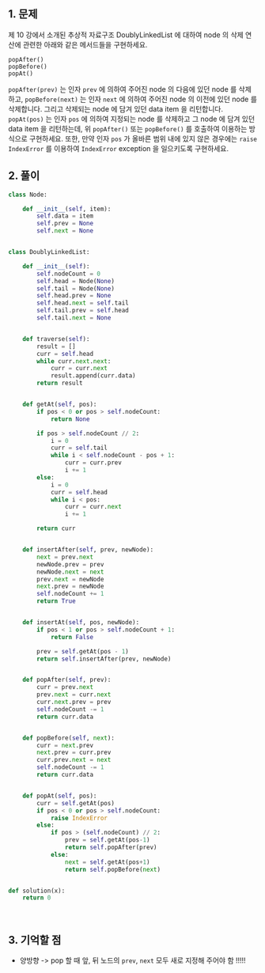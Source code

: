 ## 1. 문제

제 10 강에서 소개된 추상적 자료구조 DoublyLinkedList 에 대하여 node 의 삭제 연산에 관련한 아래와 같은 메서드들을 구현하세요.

```
popAfter()
popBefore()
popAt()
```

`popAfter(prev)` 는 인자 `prev` 에 의하여 주어진 node 의 다음에 있던 node 를 삭제하고, `popBefore(next)` 는 인자 `next` 에 의하여 주어진 node 의 이전에 있던 node 를 삭제합니다. 그리고 삭제되는 node 에 담겨 있던 data item 을 리턴합니다.
`popAt(pos)` 는 인자 `pos` 에 의하여 지정되는 node 를 삭제하고 그 node 에 담겨 있던 data item 을 리턴하는데, 위 `popAfter()` 또는 `popBefore()` 를 호출하여 이용하는 방식으로 구현하세요. 또한, 만약 인자 `pos` 가 올바른 범위 내에 있지 않은 경우에는 `raise IndexError` 를 이용하여 `IndexError` exception 을 일으키도록 구현하세요.

## 2. 풀이

```python
class Node:

    def __init__(self, item):
        self.data = item
        self.prev = None
        self.next = None


class DoublyLinkedList:

    def __init__(self):
        self.nodeCount = 0
        self.head = Node(None)
        self.tail = Node(None)
        self.head.prev = None
        self.head.next = self.tail
        self.tail.prev = self.head
        self.tail.next = None


    def traverse(self):
        result = []
        curr = self.head
        while curr.next.next:
            curr = curr.next
            result.append(curr.data)
        return result


    def getAt(self, pos):
        if pos < 0 or pos > self.nodeCount:
            return None

        if pos > self.nodeCount // 2:
            i = 0
            curr = self.tail
            while i < self.nodeCount - pos + 1:
                curr = curr.prev
                i += 1
        else:
            i = 0
            curr = self.head
            while i < pos:
                curr = curr.next
                i += 1

        return curr


    def insertAfter(self, prev, newNode):
        next = prev.next
        newNode.prev = prev
        newNode.next = next
        prev.next = newNode
        next.prev = newNode
        self.nodeCount += 1
        return True


    def insertAt(self, pos, newNode):
        if pos < 1 or pos > self.nodeCount + 1:
            return False

        prev = self.getAt(pos - 1)
        return self.insertAfter(prev, newNode)


    def popAfter(self, prev):
        curr = prev.next
        prev.next = curr.next
        curr.next.prev = prev
        self.nodeCount -= 1
        return curr.data


    def popBefore(self, next):
        curr = next.prev
        next.prev = curr.prev
        curr.prev.next = next
        self.nodeCount -= 1
        return curr.data


    def popAt(self, pos):
        curr = self.getAt(pos)
        if pos < 0 or pos > self.nodeCount:
            raise IndexError
        else:
            if pos > (self.nodeCount) // 2:
                prev = self.getAt(pos-1)
                return self.popAfter(prev)
            else:
                next = self.getAt(pos+1)
                return self.popBefore(next)


def solution(x):
    return 0
```

<br>

## 3. 기억할 점

- 양방향 -> pop 할 때 앞, 뒤 노드의 `prev`, `next` 모두 새로 지정해 주어야 함 !!!!!